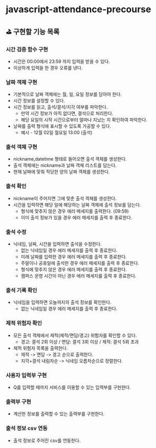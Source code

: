# javascript-attendance-precourse

## ⛳ 구현할 기능 목록

### 시간 검증 함수 구현

- 시간은 00:00에서 23:59 까지 입력을 받을 수 있다.
- 이상하게 입력을 한 경우 오류를 낸다.

### 날짜 객체 구현

- 기본적으로 날짜 객체에는 월, 일, 요일 정보를 담아야 한다.
- 시간 정보를 설정할 수 있다.
- 시간 정보를 읽고, 출석/결석/지각 여부를 파악한다.
  - 만약 시간 정보가 아직 없다면, 결석으로 처리한다.
  - 해당 요일의 시작 시간으로부터 얼마나 지났는 지 확인하여 파악한다.
- 날짜를 출력 형식에 표시할 수 있도록 가공할 수 있다.
  - 예시 - 12월 02일 월요일 13:00 (출석)

### 출석 객체 구현

- nickname,datetime 형태로 들어오면 출석 객체를 생성한다.
- 출석 객체에는 nickname과 날짜 객체 리스트를 담는다.
- 현재 날짜에 맞춰 적당한 양의 날짜 객체를 생성한다.

### 출석 확인

- nickname이 주어지면 그에 맞춘 출석 객체를 생성한다.
- 시간을 입력하면 해당 일에 해당하는 날짜 객체에 출석 정보를 담는다.
  - 형식에 맞추지 않은 경우 에러 메세지를 출력한다. (09:59)
  - 이미 출석 정보가 있을 경우 에러 메세지를 출력 후 종료한다.

### 출석 수정

- 닉네임, 날짜, 시간을 입력하면 출석을 수정한다.
  - 없는 닉네임일 경우 에러 메세지를 출력 후 종료한다.
  - 미래 날짜를 입력한 경우 에러 메세지를 출력 후 종료한다.
  - 주말이나 공휴일에 출석한 경우 에러 메세지를 출력 후 종료한다.
  - 형식에 맞추지 않은 경우 에러 메세지를 출력 후 종료한다.
  - 캠퍼스 운영 시간이 아닌 경우 에러 메세지를 출력 후 종료한다.

### 출석 기록 확인

- 닉네임을 입력하면 오늘까지의 출석 정보를 확인한다.
  - 없는 닉네임일 경우 에러 메세지를 출력 후 종료한다.

### 제적 위험자 확인

- 모든 출석 객체에서 제적(제적/면담/경고) 위험자를 확인할 수 있다.
  - 경고: 결석 2회 이상 / 면담: 결석 3회 이상 / 제적: 결석 5회 초과
- 제적 위험자 목록을 출력한다.
  - 제적 -> 면담 -> 경고 순으로 출력한다.
  - 지각+결석 내림차순 -> 닉네임 오름차순으로 정렬한다.

### 사용자 입력부 구현

- Q를 입력할 때까지 서비스를 이용할 수 있는 입력부를 구현한다.

### 출력부 구현

- 계산한 정보를 출력할 수 있는 출력부를 구현한다.

### 출석 정보 csv 연동

- 출석 정보로 주어진 csv를 연동한다.
